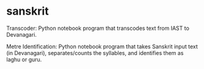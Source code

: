 # sanskrit

Transcoder:
Python notebook program that transcodes text from IAST to Devanagari.

Metre Identification:
Python notebook program that takes Sanskrit input text (in Devanagari), separates/counts the syllables, and identifies them as laghu or guru.

